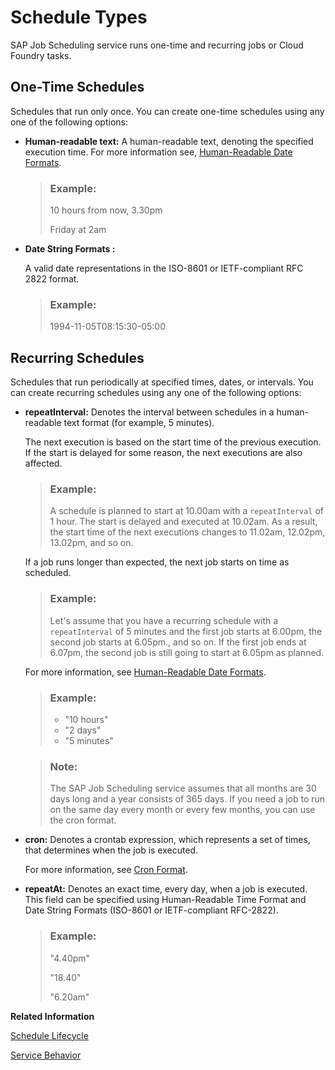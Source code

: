 <!-- loio9cf8c14da0144c84aac628dc56b00ffd -->

# Schedule Types

SAP Job Scheduling service runs one-time and recurring jobs or Cloud Foundry tasks.



<a name="loio9cf8c14da0144c84aac628dc56b00ffd__section_wr3_p3p_d4b"/>

## **One-Time Schedules**

Schedules that run only once. You can create one-time schedules using any one of the following options:

-   **Human-readable text:** A human-readable text, denoting the specified execution time. For more information see, [Human-Readable Date Formats](schedule-formats-54615f0.md#loioa323f2d365904499a83a1b60f473bb78).

    > ### Example:  
    > 10 hours from now, 3.30pm
    > 
    > Friday at 2am

-   **Date String Formats :**

    A valid date representations in the ISO-8601 or IETF-compliant RFC 2822 format.

    > ### Example:  
    > 1994-11-05T08:15:30-05:00




<a name="loio9cf8c14da0144c84aac628dc56b00ffd__section_fsb_5hp_d4b"/>

## Recurring Schedules

Schedules that run periodically at specified times, dates, or intervals. You can create recurring schedules using any one of the following options:

-   **repeatInterval:** Denotes the interval between schedules in a human-readable text format \(for example, 5 minutes\).

    The next execution is based on the start time of the previous execution. If the start is delayed for some reason, the next executions are also affected.

    > ### Example:  
    > A schedule is planned to start at 10.00am with a `repeatInterval` of 1 hour. The start is delayed and executed at 10.02am. As a result, the start time of the next executions changes to 11.02am, 12.02pm, 13.02pm, and so on.

    If a job runs longer than expected, the next job starts on time as scheduled.

    > ### Example:  
    > Let's assume that you have a recurring schedule with a `repeatInterval` of 5 minutes and the first job starts at 6.00pm, the second job starts at 6.05pm., and so on. If the first job ends at 6.07pm, the second job is still going to start at 6.05pm as planned.

    For more information, see [Human-Readable Date Formats](schedule-formats-54615f0.md#loioa323f2d365904499a83a1b60f473bb78).

    > ### Example:  
    > -   "10 hours"
    > -   "2 days"
    > -   "5 minutes"

    > ### Note:  
    > The SAP Job Scheduling service assumes that all months are 30 days long and a year consists of 365 days. If you need a job to run on the same day every month or every few months, you can use the cron format.

-   **cron:** Denotes a crontab expression, which represents a set of times, that determines when the job is executed.

    For more information, see [Cron Format](schedule-formats-54615f0.md#loio37af46344c4d46a9b8695d2c9775c34f).

-   **repeatAt:** Denotes an exact time, every day, when a job is executed. This field can be specified using Human-Readable Time Format and Date String Formats \(ISO-8601 or IETF-compliant RFC-2822\).

    > ### Example:  
    > "4.40pm"
    > 
    > "18.40"
    > 
    > "6.20am"


**Related Information**  


[Schedule Lifecycle](schedule-lifecycle-e1805f2.md "A schedule passes through three lifecycle statuses for each run.")

[Service Behavior](../40---Using-JOB-SCHDULR-TITLE/service-behavior-d09664b.md#loiod09664b7ae9d453e8b8a3a6e09449916 "This topic helps you understand and analyze the behavior of the SAP Job Scheduling service under specific situations.")

